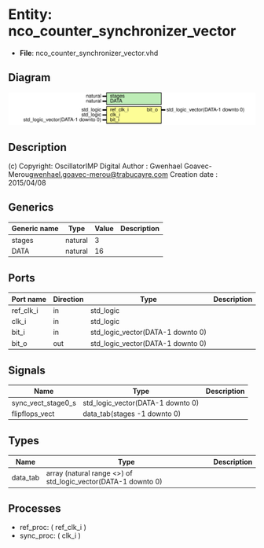 # Entity: nco_counter_synchronizer_vector

- **File**: nco_counter_synchronizer_vector.vhd
## Diagram

![Diagram](nco_counter_synchronizer_vector.svg "Diagram")
## Description

(c) Copyright: OscillatorIMP Digital
Author : Gwenhael Goavec-Merou<gwenhael.goavec-merou@trabucayre.com>
Creation date : 2015/04/08
## Generics

| Generic name | Type    | Value | Description |
| ------------ | ------- | ----- | ----------- |
| stages       | natural | 3     |             |
| DATA         | natural | 16    |             |
## Ports

| Port name | Direction | Type                              | Description |
| --------- | --------- | --------------------------------- | ----------- |
| ref_clk_i | in        | std_logic                         |             |
| clk_i     | in        | std_logic                         |             |
| bit_i     | in        | std_logic_vector(DATA-1 downto 0) |             |
| bit_o     | out       | std_logic_vector(DATA-1 downto 0) |             |
## Signals

| Name               | Type                              | Description |
| ------------------ | --------------------------------- | ----------- |
| sync_vect_stage0_s | std_logic_vector(DATA-1 downto 0) |             |
| flipflops_vect     | data_tab(stages -1 downto 0)      |             |
## Types

| Name     | Type                                                           | Description |
| -------- | -------------------------------------------------------------- | ----------- |
| data_tab | array (natural range <>) of std_logic_vector(DATA-1 downto 0)  |             |
## Processes
- ref_proc: ( ref_clk_i )
- sync_proc: ( clk_i )
